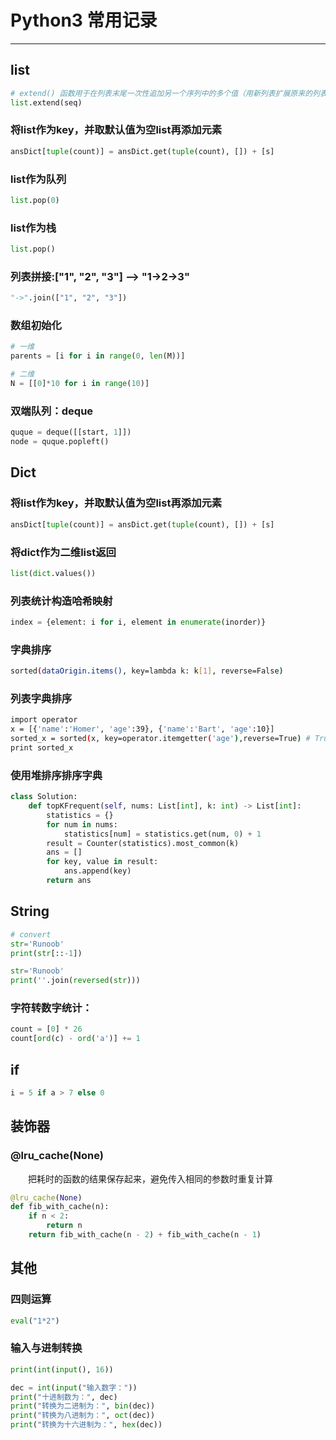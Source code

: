 # Python3 常用记录

***

## list

```python
# extend() 函数用于在列表末尾一次性追加另一个序列中的多个值（用新列表扩展原来的列表）。
list.extend(seq)
```

### 将list作为key，并取默认值为空list再添加元素

```python
ansDict[tuple(count)] = ansDict.get(tuple(count), []) + [s]
```

### list作为队列

```python
list.pop(0)
```

### list作为栈

```python
list.pop()
```

### 列表拼接:["1", "2", "3"] --> "1->2->3"

```python
"->".join(["1", "2", "3"])
```

### 数组初始化

```python
# 一维
parents = [i for i in range(0, len(M))]

# 二维
N = [[0]*10 for i in range(10)]
```


### 双端队列：deque

```python
quque = deque([[start, 1]])
node = quque.popleft()
```

## Dict

### 将list作为key，并取默认值为空list再添加元素

```python
ansDict[tuple(count)] = ansDict.get(tuple(count), []) + [s]
```


### 将dict作为二维list返回

```python
list(dict.values())
```

### 列表统计构造哈希映射

```python
index = {element: i for i, element in enumerate(inorder)}
```

### 字典排序

```sh
sorted(dataOrigin.items(), key=lambda k: k[1], reverse=False)
```

### 列表字典排序

```sh
import operator
x = [{'name':'Homer', 'age':39}, {'name':'Bart', 'age':10}]
sorted_x = sorted(x, key=operator.itemgetter('age'),reverse=True) # True 是倒叙  默认是False
print sorted_x
```

### 使用堆排序排序字典

```python
class Solution:
    def topKFrequent(self, nums: List[int], k: int) -> List[int]:
        statistics = {}
        for num in nums:
            statistics[num] = statistics.get(num, 0) + 1
        result = Counter(statistics).most_common(k)
        ans = []
        for key, value in result:
            ans.append(key)
        return ans
```

## String

```python
# convert
str='Runoob'
print(str[::-1])

str='Runoob'
print(''.join(reversed(str)))
```

### 字符转数字统计：

```python
count = [0] * 26
count[ord(c) - ord('a')] += 1
```

## if

```python
i = 5 if a > 7 else 0
```

## 装饰器

### @lru_cache(None)

&ensp;&ensp;&ensp;&ensp;把耗时的函数的结果保存起来，避免传入相同的参数时重复计算

```python
@lru_cache(None)
def fib_with_cache(n):
    if n < 2:
        return n
    return fib_with_cache(n - 2) + fib_with_cache(n - 1)
```

## 其他

### 四则运算

```python
eval("1*2")
```

### 输入与进制转换

```python
print(int(input(), 16))

dec = int(input("输入数字："))
print("十进制数为：", dec)
print("转换为二进制为：", bin(dec))
print("转换为八进制为：", oct(dec))
print("转换为十六进制为：", hex(dec))
```